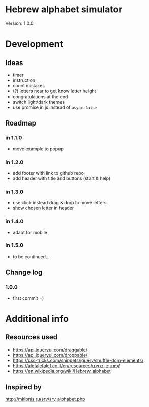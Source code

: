 Hebrew alphabet simulator
=====

Version: 1.0.0

# Development

## Ideas

- timer
- instruction
- count mistakes
- (?) letters near to get know letter height
- congratulations at the end
- switch light\dark themes
- use promise in js instead of `async:false`

## Roadmap

### in 1.1.0

- move example to popup

### in 1.2.0

- add footer with link to github repo
- add header with title and buttons (start & help)

### in 1.3.0

- use click instead drag & drop to move letters
- show chosen letter in header

### in 1.4.0

- adapt for mobile

### in 1.5.0

- to be continued...

## Change log

### 1.0.0

- first commit =)

# Additional info

## Resources used

- https://api.jqueryui.com/draggable/
- https://api.jqueryui.com/droppable/
- https://css-tricks.com/snippets/jquery/shuffle-dom-elements/
- https://alefalefalef.co.il/en/resources/פונטים-בחינם/
- https://en.wikipedia.org/wiki/Hebrew_alphabet

## Inspired by

http://mkipnis.ru/srv/srv_alphabet.php
